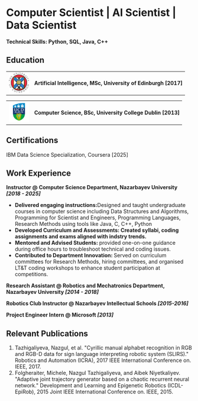 # Computer Scientist |  AI Scientist | Data Scientist
**Technical Skills: Python, SQL, Java, C++**

## Education
<p align="center">
  <table>
    <tr>
      <td><img src="images/UOE.png" alt="logo" width="55"></td>
      <td valign="middle"><strong>Artificial Intelligence, MSc, University of Edinburgh [2017]  </strong></td>
    </tr>
  </table>
</p>

<p align="center">
  <table>
    <tr>
      <td><img src="images/UCD.png" alt="logo" width="55"></td>
      <td valign="middle"><strong>Computer Science, BSc, University College Dublin [2013]  </strong></td>
    </tr>
  </table>
</p>

## Certifications
IBM Data Science Specialization, Coursera [2025]

## Work Experience

**Instructor @ Computer Science Department, Nazarbayev University _[2018 - 2025]_**
<ul>
  <li><b>Delivered engaging instructions:</b>Designed and taught undergraduate courses in computer science including Data Structures and Algorithms, Programming for Scientist and Engineers, Programming Languages, Research Methods using tools like Java, C, C++, Python</li>
  <li><b>Developed Curriculum and Assessments: Created syllabi, coding assignments and exams aligned with indstry trends.</b></li>
  <li><b>Mentored and Advised Students: </b> provided one-on-one guidance during office hours to troubleshoot technical and coding issues.</li>
  <li><b>Contributed to Department Innovation: </b>Served on curriculum committees for Research Methods, hiring committees, and organised LT&T coding workshops to enhance student participation at competitions.</li>
</ul>

**Research Assistant @ Robotics and Mechatronics Department, Nazarbayev University _[2014 - 2018]_**

**Robotics Club Instructor @ Nazarbayev Intellectual Schools _[2015-2016]_**

**Project Engineer Intern @ Microsoft _[2013]_**

## Relevant Publications
1. Tazhigaliyeva, Nazgul, et al. "Cyrillic manual alphabet recognition in RGB and RGB-D data for sign
language interpreting robotic system (SLIRS)." Robotics and Automation (ICRA), 2017 IEEE
International Conference on. IEEE, 2017.
2. Folgheraiter, Michele, Nazgul Tazhigaliyeva, and Aibek Niyetkaliyev. "Adaptive joint trajectory
generator based on a chaotic recurrent neural network." Development and Learning and Epigenetic
Robotics (ICDL-EpiRob), 2015 Joint IEEE International Conference on. IEEE, 2015.

